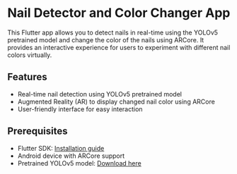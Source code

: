 # Nail Detector and Color Changer App

This Flutter app allows you to detect nails in real-time using the YOLOv5 pretrained model and change the color of the nails using ARCore. It provides an interactive experience for users to experiment with different nail colors virtually.

## Features

- Real-time nail detection using YOLOv5 pretrained model
- Augmented Reality (AR) to display changed nail color using ARCore
- User-friendly interface for easy interaction

## Prerequisites

- Flutter SDK: [Installation guide](https://flutter.dev/docs/get-started/install)
- Android device with ARCore support
- Pretrained YOLOv5 model: [Download here](https://yolov5.weights)
